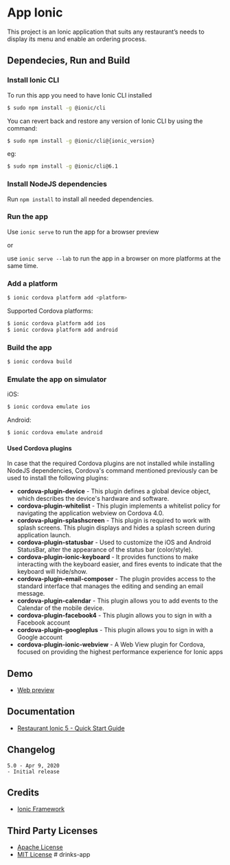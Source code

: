 # App Ionic

This project is an Ionic application that suits any restaurant’s needs to display its menu and enable an ordering process.

## Dependecies, Run and Build

### Install Ionic CLI

To run this app you need to have Ionic CLI installed

```bash
$ sudo npm install -g @ionic/cli
```

You can revert back and restore any version of Ionic CLI by using the command:

```bash
$ sudo npm install -g @ionic/cli@{ionic_version}
```

eg:

```bash
$ sudo npm install -g @ionic/cli@6.1
```

### Install NodeJS dependencies

Run `npm install` to install all needed dependencies.

### Run the app

Use `ionic serve` to run the app for a browser preview

or

use `ionic serve --lab` to run the app in a browser on more platforms at the same time.

### Add a platform

```bash
$ ionic cordova platform add <platform>
```

Supported Cordova platforms:

```bash
$ ionic cordova platform add ios
$ ionic cordova platform add android
```

### Build the app

```bash
$ ionic cordova build
```

### Emulate the app on simulator

iOS:

```bash
$ ionic cordova emulate ios
```

Android:

```bash
$ ionic cordova emulate android
```

#### Used Cordova plugins

In case that the required Cordova plugins are not installed while installing NodeJS dependencies, Cordova's command mentioned previously can be used to install the following plugins:

- **cordova-plugin-device** - This plugin defines a global device object, which describes the device's hardware and software.
- **cordova-plugin-whitelist** - This plugin implements a whitelist policy for navigating the application webview on Cordova 4.0.
- **cordova-plugin-splashscreen** - This plugin is required to work with splash screens. This plugin displays and hides a splash screen during application launch.
- **cordova-plugin-statusbar** - Used to customize the iOS and Android StatusBar, alter the appearance of the status bar (color/style).
- **cordova-plugin-ionic-keyboard** - It provides functions to make interacting with the keyboard easier, and fires events to indicate that the keyboard will hide/show.
- **cordova-plugin-email-composer** - The plugin provides access to the standard interface that manages the editing and sending an email message.
- **cordova-plugin-calendar** - This plugin allows you to add events to the Calendar of the mobile device.
- **cordova-plugin-facebook4** - This plugin allows you to sign in with a Facebook account
- **cordova-plugin-googleplus** - This plugin allows you to sign in with a Google account
- **cordova-plugin-ionic-webview** - A Web View plugin for Cordova, focused on providing the highest performance experience for Ionic apps

## Demo

- [Web preview](https://skounis.github.io/ionic-demo-restaurant/restaurant-ionic-5/)

## Documentation

- [Restaurant Ionic 5 - Quick Start Guide](https://docs.google.com/document/d/1jHAC_er1CO88aY-XUBXeZkMqq05zT6tPPwhCotenWs0/edit?usp=sharing)

## Changelog

```
5.0 - Apr 9, 2020
- Initial release
```

## Credits

- [Ionic Framework](http://ionicframework.com/)

## Third Party Licenses

- [Apache License](http://www.apache.org/licenses/)
- [MIT License](https://opensource.org/licenses/MIT)
#   d r i n k s - a p p  
 